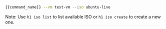 ```bash
{{command_name}} --vm test-vm --iso ubuntu-live
```

Note: Use ```h1 iso list``` to list available ISO or ```h1 iso create``` to create a new one.
